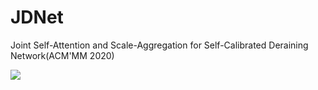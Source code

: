 # JDNet
Joint Self-Attention and Scale-Aggregation for Self-Calibrated Deraining Network(ACM'MM 2020)

![](https://github.com/Ohraincu/JDNet/blob/master/fig/fig-overall.png)

